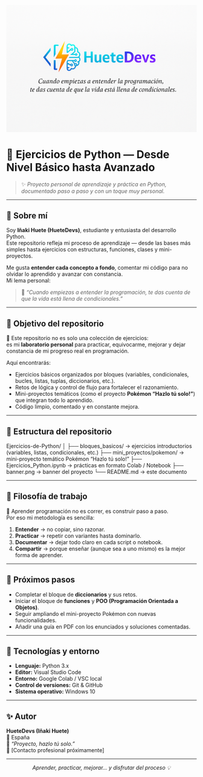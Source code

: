 <p align="center">
  <img src="banner.png" alt="HueteDevs banner" width="750" />
</p>

# 🐍 Ejercicios de Python — Desde Nivel Básico hasta Avanzado  

> ✨ *Proyecto personal de aprendizaje y práctica en Python, documentado paso a paso y con un toque muy personal.*  

---

## 👋 Sobre mí  

Soy **Iñaki Huete (HueteDevs)**, estudiante y entusiasta del desarrollo Python.  
Este repositorio refleja mi proceso de aprendizaje — desde las bases más simples hasta ejercicios con estructuras, funciones, clases y mini-proyectos.  

Me gusta **entender cada concepto a fondo**, comentar mi código para no olvidar lo aprendido y avanzar con constancia.  
Mi lema personal:  
> 💬 *“Cuando empiezas a entender la programación, te das cuenta de que la vida está llena de condicionales.”*

---

## 🎯 Objetivo del repositorio  

📘 Este repositorio no es solo una colección de ejercicios:  
es mi **laboratorio personal** para practicar, equivocarme, mejorar y dejar constancia de mi progreso real en programación.  

Aquí encontrarás:  
- Ejercicios básicos organizados por bloques (variables, condicionales, bucles, listas, tuplas, diccionarios, etc.).  
- Retos de lógica y control de flujo para fortalecer el razonamiento.  
- Mini-proyectos temáticos (como el proyecto **Pokémon “Hazlo tú solo!”**) que integran todo lo aprendido.  
- Código limpio, comentado y en constante mejora.  

---

## 📂 Estructura del repositorio  

Ejercicios-de-Python/
│
├── bloques_basicos/ → ejercicios introductorios (variables, listas, condicionales, etc.)
├── mini_proyectos/pokemon/ → mini-proyecto temático Pokémon “Hazlo tú solo!”
├── Ejercicios_Python.ipynb → prácticas en formato Colab / Notebook
├── banner.png → banner del proyecto
└── README.md → este documento


---

## 🧩 Filosofía de trabajo  

🚀 Aprender programación no es correr, es construir paso a paso.  
Por eso mi metodología es sencilla:
1. **Entender** → no copiar, sino razonar.  
2. **Practicar** → repetir con variantes hasta dominarlo.  
3. **Documentar** → dejar todo claro en cada script o notebook.  
4. **Compartir** → porque enseñar (aunque sea a uno mismo) es la mejor forma de aprender.  

---

## 🌟 Próximos pasos  

- Completar el bloque de **diccionarios** y sus retos.  
- Iniciar el bloque de **funciones** y **POO (Programación Orientada a Objetos)**.  
- Seguir ampliando el mini-proyecto Pokémon con nuevas funcionalidades.  
- Añadir una guía en PDF con los enunciados y soluciones comentadas.

---

## 🧠 Tecnologías y entorno  

- **Lenguaje:** Python 3.x  
- **Editor:** Visual Studio Code  
- **Entorno:** Google Colab / VSC local  
- **Control de versiones:** Git & GitHub  
- **Sistema operativo:** Windows 10  

---

## ✨ Autor  

**HueteDevs (Iñaki Huete)**  
📍 España  
💬 *“Proyecto, hazlo tú solo.”*  
📧 [Contacto profesional próximamente]  

---

<p align="center">
  <em>Aprender, practicar, mejorar... y disfrutar del proceso 💡</em>
</p>
